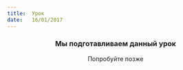 ```yaml
---
title:  Урок
date:   16/01/2017
---
```


### <center>Мы подготавливаем данный урок</center>
<center>Попробуйте позже</center>